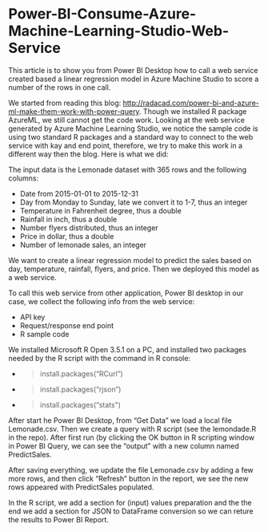 # Power-BI-Consume-Azure-Machine-Learning-Studio-Web-Service
This article is to show you from Power BI Desktop how to call a web service created based a linear regression model in Azure Machine Studio to score a number of the rows in one call.

We started from reading this blog: http://radacad.com/power-bi-and-azure-ml-make-them-work-with-power-query. Though we installed R package AzureML, we still cannot get the code work. Looking at the web service generated by Azure Machine Learning Studio, we notice the sample code is using two standard R packages and a standard way to connect to the web service with kay and end point, therefore, we try to make this work in a different way then the blog. Here is what we did:

The input data is the Lemonade dataset with 365 rows and the following columns:
- Date  from 2015-01-01 to 2015-12-31
- Day from Monday to Sunday, late we convert it to 1-7, thus an integer
- Temperature in Fahrenheit degree, thus a double
- Rainfall in inch, thus a double
- Number flyers distributed, thus an integer
- Price in dollar, thus a double
- Number of lemonade sales, an integer

We want to create a linear regression model to predict the sales based on day, temperature, rainfall, flyers, and price. Then we deployed this model as a web service.

To call this web service from other application, Power BI desktop in our case, we collect the following info from the web service: 
-	API key
-	Request/response end point
-	R sample code

We installed Microsoft R Open 3.5.1 on a PC, and installed two packages needed by the R script with the command in R console:
- >install.packages(“RCurl”)
- >install.packages(“rjson”)
- >install.packages(“stats")

After start he Power BI Desktop, from “Get Data” we load a local file Lemonade.csv. Then we create a query with R script (see the lemondade.R in the repo). After first run (by clicking the OK button in R scripting window in Power BI Query, we can see the “output” with a new column named PredictSales.

After saving everything, we update the file Lemonade.csv by adding a few more rows, and then click “Refresh” button in the report, we see the new rows appeared with PredictSales populated.

In the R script, we add a section for (input) values preparation and the the end we add a section for JSON to DataFrame conversion so we can reture the results to Power BI Report.
